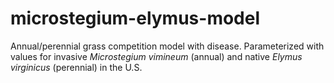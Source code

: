 # microstegium-elymus-model
 
Annual/perennial grass competition model with disease. Parameterized with values for invasive *Microstegium vimineum* (annual) and native *Elymus virginicus* (perennial) in the U.S.
